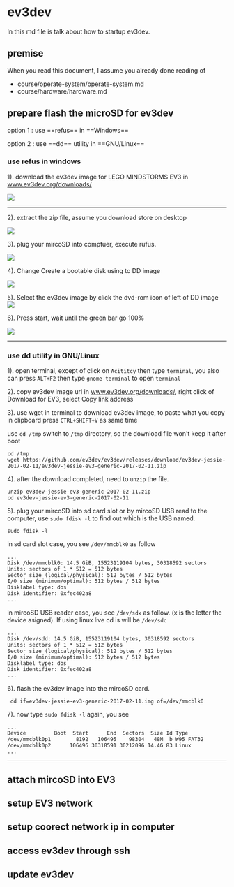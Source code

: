 # ev3dev

In this md file is talk about how to startup ev3dev.

## premise

When you read this document, I assume you already done reading of

- course/operate-system/operate-system.md
- course/hardware/hardware.md

## prepare flash the microSD for ev3dev

option 1 : use ==refus== in ==Windows==


option 2 : use ==dd== utility in ==GNU/Linux==


### use refus in windows

1). download the ev3dev image for LEGO MINDSTORMS EV3 in www.ev3dev.org/downloads/

![](ev3dev/01-go-to-ev3dev-downloads.jpg) 

---

2). extract the zip file, assume you download store on desktop

![](ev3dev/03-extract-all-to-desktop.jpg) 

3). plug your mircoSD into comptuer, execute rufus.

![](ev3dev/09-ev3dev-rufus.PNG) 

4). Change Create a bootable disk using to DD image

![](ev3dev/10-ms-dos-to-dd-image.PNG) 

5). Select the ev3dev image by click the dvd-rom icon of left of DD image
![](ev3dev/11-select-the-img.PNG) 

6). Press start, wait until the green bar go 100%

![](ev3dev/12-press-start.PNG) 

---

### use dd utility in GNU/Linux

1). open terminal, except of click on `Acititcy` then type `terminal`, you also can press `ALT+F2` then type `gnome-terminal` to open `terminal`

2). copy ev3dev image url in www.ev3dev.org/downloads/, right click of Download for EV3, select Copy link address

3). use wget in terminal to download ev3dev image, to paste what you copy in clipboard press `CTRL+SHIFT+V` as same time

use `cd /tmp` switch to `/tmp` directory, so the download file won't keep it after boot
    
    cd /tmp 
    wget https://github.com/ev3dev/ev3dev/releases/download/ev3dev-jessie-2017-02-11/ev3dev-jessie-ev3-generic-2017-02-11.zip
    
4). after the download completed, need to `unzip` the file. 

    unzip ev3dev-jessie-ev3-generic-2017-02-11.zip
    cd ev3dev-jessie-ev3-generic-2017-02-11
    
5). plug your mircoSD into sd card slot or by mircoSD USB read to the computer, use `sudo fdisk -l` to find out which is the USB named.

    sudo fdisk -l
   
   in sd card slot case, you see `/dev/mmcblk0` as follow 
   
    ...
    Disk /dev/mmcblk0: 14.5 GiB, 15523119104 bytes, 30318592 sectors
    Units: sectors of 1 * 512 = 512 bytes
    Sector size (logical/physical): 512 bytes / 512 bytes
    I/O size (minimum/optimal): 512 bytes / 512 bytes
    Disklabel type: dos
    Disk identifier: 0xfec402a8
    ...
    
   in mircoSD USB reader case, you see `/dev/sdx` as follow. (x is the letter the device asigned). If using linux live cd is will be `/dev/sdc`
   
    ...
    Disk /dev/sdd: 14.5 GiB, 15523119104 bytes, 30318592 sectors
    Units: sectors of 1 * 512 = 512 bytes
    Sector size (logical/physical): 512 bytes / 512 bytes
    I/O size (minimum/optimal): 512 bytes / 512 bytes
    Disklabel type: dos
    Disk identifier: 0xfec402a8
    ...

6). flash the ev3dev image into the mircoSD card.

     dd if=ev3dev-jessie-ev3-generic-2017-02-11.img of=/dev/mmcblk0
     
7). now type `sudo fdisk -l` again, you see

    ...
    Device         Boot  Start      End  Sectors  Size Id Type
    /dev/mmcblk0p1        8192   106495    98304   48M  b W95 FAT32
    /dev/mmcblk0p2      106496 30318591 30212096 14.4G 83 Linux
    ...
    
---

## attach mircoSD into EV3

## setup EV3 network

## setup coorect network ip in computer

## access ev3dev through ssh

## update ev3dev



